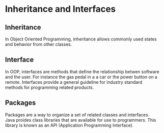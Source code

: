 # Inheritance and Interfaces

## Inheritance

In Object Oriented Programming, inheritance allows commonly used states and behavior from other classes.

## Interface

In OOP, interfaces are methods that define the relationship betwen software and the user.
For instance the gas pedal in a a car or the power button on a remote.
Interfaces provide a general guideline for industry standard methods for programming related products. 

## Packages

Packages are a way to organize a set of related classes and interfaces. Java proides class libraries that are available for use to programmers. This library is known as an API (Application Programming Interface).